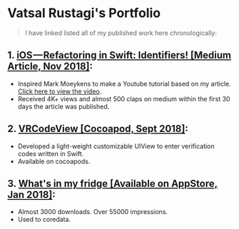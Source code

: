 # Vatsal Rustagi's Portfolio

> I have linked listed all of my published work here chronologically:

## 1. [iOS — Refactoring in Swift: Identifiers! [Medium Article, Nov 2018]](https://medium.com/@vatsalrustagi/ios-refactoring-in-swift-identifiers-b14d9fff20c3):
- Inspired Mark Moeykens to make a Youtube tutorial based on my article. [Click here to view the video](https://www.youtube.com/watch?v=6Om91KRQCiM&feature=youtu.be).
- Received 4K+ views and almost 500 claps on medium within the first 30 days the article was published.

## 2. [VRCodeView [Cocoapod, Sept 2018]](https://github.com/VatsalRustagi/VRCodeView):
- Developed a light-weight customizable UIView to enter verification codes written in Swift.
- Available on cocoapods.

## 3. [What's in my fridge [Available on AppStore, Jan 2018]](https://itunes.apple.com/us/app/whats-in-my-fridge/id1302712808?mt=8):
- Almost 3000 downloads. Over 55000 impressions.
- Used to coredata.
